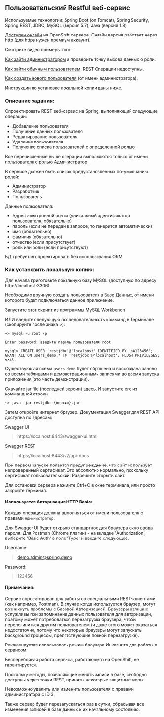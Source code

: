 ## Пользовательский Restful веб-сервис
Используемые технологии: Spring Boot (on Tomcat), Spring Security, Spring REST, 
JDBC, MySQL (версия 5.7), Java (версия 1.8)

[Доступен онлайн](http://restjdbc-va1ery.rhcloud.com/swagger-ui.html) 
на OpenShift сервере. Онлайн версия работает через http (для https нужен премиум аккаунт).

Смотрите видео примеры того:

[Как зайти администратором](https://youtu.be/hfpowdVp9PU) и проверить точку вызова данных о роли.

[Как зайти обычным пользователем](https://youtu.be/gw7YLq3aGcU). REST Операции недоступны.

[Как создать нового пользователя](https://youtu.be/D1isfiq7eXI) (от имени администратора).

Инструкции по установке локальной копии даны ниже.

### Описание задания:
Спроектировать REST веб-сервис на Spring, выполняющий следующие операции:
- Добавление пользователя
- Получение данных пользователя
- Редактирование пользователя
- Удаление пользователя
- Получение списка пользователей с определенной ролью

Все перечисленные выше операции выполняются только от имени пользователя с ролью Администратор

В сервисе должен быть список предустановленных по-умолчанию ролей: 
- Администратор 
- Разработчик 
- Пользователь

Данные пользователя:
- Адрес электронной почты (уникальный идентификатор пользователя, обязательно) 
- пароль (если не передан в запросе, то генерится автоматически)
- имя (обязательно)
- фамилия (обязательно) 
- отчество (если присутствует)
- роль или роли (если присутствуют)

БД требуется спроектировать без использования ORM

### Как установить локальную копию:
Для начала приготовьте локальную базу MySQL (доступную по адресу http://localhost:3306).

Необходимо вручную создать пользователя в Базе Данных, от имени которого будет
подключаться данное приложение.

Запустите
[этот скрипт](src/main/resources/sql/db_user_create.sql)
из программы MySQL Workbench

ИЛИ введите следующую последовательность комманд в Терминале 
(скопируйте после знака >):

```
~> mysql -u root -p

Enter password: введите пароль пользователя root

mysql> CREATE USER 'restjdbc'@'localhost' IDENTIFIED BY 'aA123456'; GRANT ALL ON users_demo.* TO 'restjdbc'@'localhost'; FLUSH PRIVILEGES; exit;
```

Существующая схема `users_demo` будет сброшена и воссоздана заново со всеми
таблицами и демонстрационными записями во время запуска приложения 
(это часть демонстрации).

Скачайте jar file (последней версии) 
[здесь](https://www.dropbox.com/sh/e9fv82aeciuzuql/AABnFAJjeEOKMM4Tvv4Wtw08a?dl=0).
И запустите его из коммандной строки 

`~> java -jar restjdbc-{версия}.jar` 

Затем откройте интернет браузер.
Документация Swagger для REST API доступна по адресам:

Swagger UI
> https://localhost:8443/swagger-ui.html

Swagger REST
> https://localhost:8443/v2/api-docs

При первом запуске появится предупреждение, что сайт использует непроверенный сертификат.
Это абсолютно нормально, поскольку сертификат пользовательский. Разрешите открыть сайт.

Для остановки сервера нажмите Ctrl+C в окне терминала, или просто закройте терминал.

#### Используется Авторизация HTTP Basic:

Каждая операция должна выполняться от имени пользователя с правами `Администратор`.

Для Swagger UI будет открыто стандартное для браузера окно ввода пароля.
Для Postman (Chrome плагин) - на вкладке 'Authorization', выберите 'Basic Auth'
в поле 'Type' и введите следующее:

Username:
> demo.admin@spring.demo

Password:
> 123456

#### Примечания:
Сервис спроектирован для работы со специальными REST-клиентами (как например,
Postman). В случае когда используется браузер, могут возникнуть проблемы
с Базовой Авторизацией. Браузеры излишне услужливы при запоминании данных
пользователя для авторизации, поэтому может потребоваться перезагрузка браузера,
чтобы перелогиниться другим пользователем (и даже этого может оказаться
недостаточно, потому что некоторые браузеры могут запускать background процессы,
препятствующие полной перезагрузке). 

Рекомендуется использовать режим браузера Инкогнито для работы с сервисом.

Бесперебойная работа сервиса, работающего на OpenShift, не гарантируется.

Поскольку методы, позволяющие менять записи в базе, свободно доступны через точки REST,
приняты некоторые защитные меры:

Невозможно удалить или изменить пользователя с правами администратора с ID 3.

Также сервер будет перезапускаться раз в сутки, сбрасывая все изменения записей
в базе данных к их начальному состоянию.